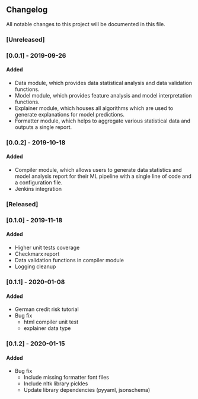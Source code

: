 Changelog
---------

All notable changes to this project will be documented in this file.

### [Unreleased]

### [0.0.1] - 2019-09-26
#### Added

- Data module, which provides data statistical analysis and data validation functions.
- Model module, which provides feature analysis and model interpretation functions.
- Explainer module, which houses all algorithms which are used to generate explanations for model predictions.
- Formatter module, which helps to aggregate various statistical data and outputs a single report.

### [0.0.2] - 2019-10-18
#### Added

- Compiler module, which allows users to generate data statistics and model analysis report for their ML pipeline
with a single line of code and a configuration file.
- Jenkins integration



### [Released]

### [0.1.0] - 2019-11-18
#### Added

- Higher unit tests coverage
- Checkmarx report
- Data validation functions in compiler module
- Logging cleanup

### [0.1.1] - 2020-01-08
#### Added

- German credit risk tutorial
- Bug fix
  - html compiler unit test
  - explainer data type

### [0.1.2] - 2020-01-15
#### Added

- Bug fix
  - Include missing formatter font files
  - Include nltk library pickles
  - Update library dependencies (pyyaml, jsonschema)

